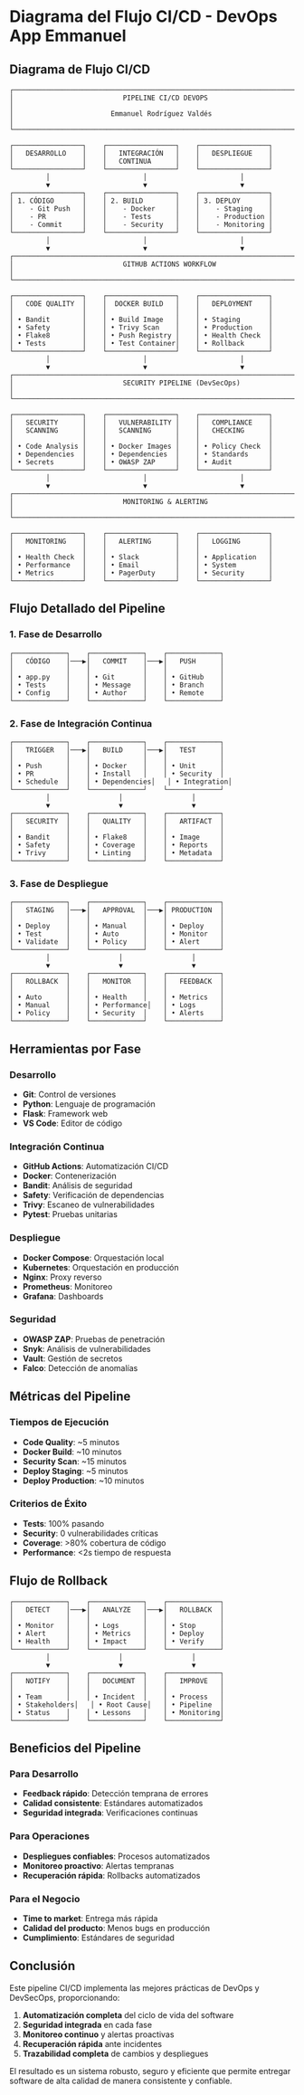 # Diagrama del Flujo CI/CD - DevOps App Emmanuel

## Diagrama de Flujo CI/CD

```
┌─────────────────────────────────────────────────────────────────────────────────┐
│                           PIPELINE CI/CD DEVOPS                                │
│                        Emmanuel Rodríguez Valdés                               │
└─────────────────────────────────────────────────────────────────────────────────┘

┌─────────────────┐    ┌─────────────────┐    ┌─────────────────┐
│   DESARROLLO    │    │   INTEGRACIÓN   │    │   DESPLIEGUE    │
│                 │    │   CONTINUA      │    │                 │
└─────────────────┘    └─────────────────┘    └─────────────────┘
         │                       │                       │
         ▼                       ▼                       ▼
┌─────────────────┐    ┌─────────────────┐    ┌─────────────────┐
│ 1. CÓDIGO       │    │ 2. BUILD        │    │ 3. DEPLOY       │
│    - Git Push   │    │    - Docker     │    │    - Staging    │
│    - PR         │    │    - Tests      │    │    - Production │
│    - Commit     │    │    - Security   │    │    - Monitoring │
└─────────────────┘    └─────────────────┘    └─────────────────┘
         │                       │                       │
         ▼                       ▼                       ▼
┌─────────────────────────────────────────────────────────────────────────────────┐
│                           GITHUB ACTIONS WORKFLOW                              │
└─────────────────────────────────────────────────────────────────────────────────┘

┌─────────────────┐    ┌─────────────────┐    ┌─────────────────┐
│   CODE QUALITY  │    │  DOCKER BUILD   │    │   DEPLOYMENT    │
│                 │    │                 │    │                 │
│ • Bandit        │    │ • Build Image   │    │ • Staging       │
│ • Safety        │    │ • Trivy Scan    │    │ • Production    │
│ • Flake8        │    │ • Push Registry │    │ • Health Check  │
│ • Tests         │    │ • Test Container│    │ • Rollback      │
└─────────────────┘    └─────────────────┘    └─────────────────┘
         │                       │                       │
         ▼                       ▼                       ▼
┌─────────────────────────────────────────────────────────────────────────────────┐
│                           SECURITY PIPELINE (DevSecOps)                        │
└─────────────────────────────────────────────────────────────────────────────────┘

┌─────────────────┐    ┌─────────────────┐    ┌─────────────────┐
│   SECURITY      │    │   VULNERABILITY │    │   COMPLIANCE    │
│   SCANNING      │    │   SCANNING      │    │   CHECKING      │
│                 │    │                 │    │                 │
│ • Code Analysis │    │ • Docker Images │    │ • Policy Check  │
│ • Dependencies  │    │ • Dependencies  │    │ • Standards     │
│ • Secrets       │    │ • OWASP ZAP     │    │ • Audit         │
└─────────────────┘    └─────────────────┘    └─────────────────┘
         │                       │                       │
         ▼                       ▼                       ▼
┌─────────────────────────────────────────────────────────────────────────────────┐
│                           MONITORING & ALERTING                                │
└─────────────────────────────────────────────────────────────────────────────────┘

┌─────────────────┐    ┌─────────────────┐    ┌─────────────────┐
│   MONITORING    │    │   ALERTING      │    │   LOGGING       │
│                 │    │                 │    │                 │
│ • Health Check  │    │ • Slack         │    │ • Application   │
│ • Performance   │    │ • Email         │    │ • System        │
│ • Metrics       │    │ • PagerDuty     │    │ • Security      │
└─────────────────┘    └─────────────────┘    └─────────────────┘
```

## Flujo Detallado del Pipeline

### 1. Fase de Desarrollo
```
┌─────────────┐    ┌─────────────┐    ┌─────────────┐
│   CÓDIGO    │───▶│   COMMIT    │───▶│   PUSH      │
│             │    │             │    │             │
│ • app.py    │    │ • Git       │    │ • GitHub    │
│ • Tests     │    │ • Message   │    │ • Branch    │
│ • Config    │    │ • Author    │    │ • Remote    │
└─────────────┘    └─────────────┘    └─────────────┘
```

### 2. Fase de Integración Continua
```
┌─────────────┐    ┌─────────────┐    ┌─────────────┐
│   TRIGGER   │───▶│   BUILD     │───▶│   TEST      │
│             │    │             │    │             │
│ • Push      │    │ • Docker    │    │ • Unit      │
│ • PR        │    │ • Install   │    │ • Security  │
│ • Schedule  │    │ • Dependencies│   │ • Integration│
└─────────────┘    └─────────────┘    └─────────────┘
         │                 │                 │
         ▼                 ▼                 ▼
┌─────────────┐    ┌─────────────┐    ┌─────────────┐
│   SECURITY  │    │   QUALITY   │    │   ARTIFACT  │
│             │    │             │    │             │
│ • Bandit    │    │ • Flake8    │    │ • Image     │
│ • Safety    │    │ • Coverage  │    │ • Reports   │
│ • Trivy     │    │ • Linting   │    │ • Metadata  │
└─────────────┘    └─────────────┘    └─────────────┘
```

### 3. Fase de Despliegue
```
┌─────────────┐    ┌─────────────┐    ┌─────────────┐
│   STAGING   │───▶│   APPROVAL  │───▶│ PRODUCTION  │
│             │    │             │    │             │
│ • Deploy    │    │ • Manual    │    │ • Deploy    │
│ • Test      │    │ • Auto      │    │ • Monitor   │
│ • Validate  │    │ • Policy    │    │ • Alert     │
└─────────────┘    └─────────────┘    └─────────────┘
         │                 │                 │
         ▼                 ▼                 ▼
┌─────────────┐    ┌─────────────┐    ┌─────────────┐
│   ROLLBACK  │    │   MONITOR   │    │   FEEDBACK  │
│             │    │             │    │             │
│ • Auto      │    │ • Health    │    │ • Metrics   │
│ • Manual    │    │ • Performance│   │ • Logs      │
│ • Policy    │    │ • Security  │    │ • Alerts    │
└─────────────┘    └─────────────┘    └─────────────┘
```

## Herramientas por Fase

### Desarrollo
- **Git**: Control de versiones
- **Python**: Lenguaje de programación
- **Flask**: Framework web
- **VS Code**: Editor de código

### Integración Continua
- **GitHub Actions**: Automatización CI/CD
- **Docker**: Contenerización
- **Bandit**: Análisis de seguridad
- **Safety**: Verificación de dependencias
- **Trivy**: Escaneo de vulnerabilidades
- **Pytest**: Pruebas unitarias

### Despliegue
- **Docker Compose**: Orquestación local
- **Kubernetes**: Orquestación en producción
- **Nginx**: Proxy reverso
- **Prometheus**: Monitoreo
- **Grafana**: Dashboards

### Seguridad
- **OWASP ZAP**: Pruebas de penetración
- **Snyk**: Análisis de vulnerabilidades
- **Vault**: Gestión de secretos
- **Falco**: Detección de anomalías

## Métricas del Pipeline

### Tiempos de Ejecución
- **Code Quality**: ~5 minutos
- **Docker Build**: ~10 minutos
- **Security Scan**: ~15 minutos
- **Deploy Staging**: ~5 minutos
- **Deploy Production**: ~10 minutos

### Criterios de Éxito
- **Tests**: 100% pasando
- **Security**: 0 vulnerabilidades críticas
- **Coverage**: >80% cobertura de código
- **Performance**: <2s tiempo de respuesta

## Flujo de Rollback

```
┌─────────────┐    ┌─────────────┐    ┌─────────────┐
│   DETECT    │───▶│   ANALYZE   │───▶│   ROLLBACK  │
│             │    │             │    │             │
│ • Monitor   │    │ • Logs      │    │ • Stop      │
│ • Alert     │    │ • Metrics   │    │ • Deploy    │
│ • Health    │    │ • Impact    │    │ • Verify    │
└─────────────┘    └─────────────┘    └─────────────┘
         │                 │                 │
         ▼                 ▼                 ▼
┌─────────────┐    ┌─────────────┐    ┌─────────────┐
│   NOTIFY    │    │   DOCUMENT  │    │   IMPROVE   │
│             │    │             │    │             │
│ • Team      │    │ • Incident  │    │ • Process   │
│ • Stakeholders│   │ • Root Cause│   │ • Pipeline  │
│ • Status    │    │ • Lessons   │    │ • Monitoring│
└─────────────┘    └─────────────┘    └─────────────┘
```

## Beneficios del Pipeline

### Para Desarrollo
- **Feedback rápido**: Detección temprana de errores
- **Calidad consistente**: Estándares automatizados
- **Seguridad integrada**: Verificaciones continuas

### Para Operaciones
- **Despliegues confiables**: Procesos automatizados
- **Monitoreo proactivo**: Alertas tempranas
- **Recuperación rápida**: Rollbacks automatizados

### Para el Negocio
- **Time to market**: Entrega más rápida
- **Calidad del producto**: Menos bugs en producción
- **Cumplimiento**: Estándares de seguridad

## Conclusión

Este pipeline CI/CD implementa las mejores prácticas de DevOps y DevSecOps, proporcionando:

1. **Automatización completa** del ciclo de vida del software
2. **Seguridad integrada** en cada fase
3. **Monitoreo continuo** y alertas proactivas
4. **Recuperación rápida** ante incidentes
5. **Trazabilidad completa** de cambios y despliegues

El resultado es un sistema robusto, seguro y eficiente que permite entregar software de alta calidad de manera consistente y confiable.
